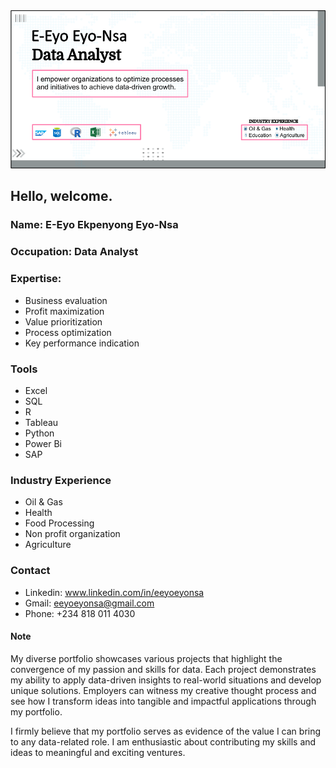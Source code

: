 <div align="center">
  <img src="https://github.com/eeyoeyonsa/eeyoeyonsa/raw/main/E-Eyo%20Eyo-Nsa%20Web%20Banner.png" alt="E-Eyo Eyo-Nsa Web Banner">
</div>


## Hello, welcome.

### Name: E-Eyo Ekpenyong Eyo-Nsa
### Occupation: Data Analyst
### Expertise: 
* Business evaluation
* Profit maximization
* Value prioritization
* Process optimization
* Key performance indication

### Tools
*  Excel
*  SQL
*  R
*  Tableau
*  Python
*  Power Bi
*  SAP

### Industry Experience 
*  Oil & Gas
*  Health
*  Food Processing
*  Non profit organization
*  Agriculture

### Contact
*  Linkedin: www.linkedin.com/in/eeyoeyonsa
*  Gmail:    eeyoeyonsa@gmail.com
*  Phone:    +234 818 011 4030

#### Note
My diverse portfolio showcases various projects that highlight the convergence of my passion and skills for data. Each project demonstrates my ability to apply data-driven insights to real-world situations and develop unique solutions. Employers can witness my creative thought process and see how I transform ideas into tangible and impactful applications through my portfolio. 

I firmly believe that my portfolio serves as evidence of the value I can bring to any data-related role. I am enthusiastic about contributing my skills and ideas to meaningful and exciting ventures.

<!---
eeyoeyonsa/eeyoeyonsa is a ✨ special ✨ repository because its `README.md` (this file) appears on your GitHub profile.
You can click the Preview link to take a look at your changes.
--->
